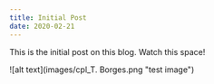 ```yaml
---
title: Initial Post
date: 2020-02-21
---
```


This is the initial post on this blog. Watch this space!

![alt text](images/cpl_T. Borges.png "test image")

